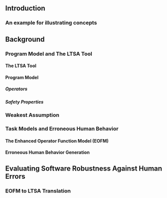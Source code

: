 ## Introduction

### An example for illustrating concepts

## Background

### Program Model and The LTSA Tool
#### The LTSA Tool
#### Program Model
##### Operators
##### Safety Properties

### Weakest Assumption

### Task Models and Erroneous Human Behavior
#### The Enhanced Operator Function Model (EOFM)
#### Erroneous Human Behavior Generation

## Evaluating Software Robustness Against Human Errors

### EOFM to LTSA Translation

